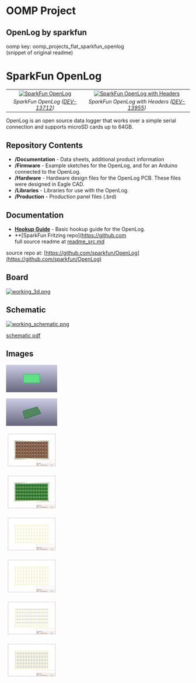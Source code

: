 # OOMP Project  
## OpenLog  by sparkfun  
  
oomp key: oomp_projects_flat_sparkfun_openlog  
(snippet of original readme)  
  
SparkFun OpenLog  
================  
  
<table class="table table-hover table-striped table-bordered">  
  <tr align="center">  
   <td><a href="https://www.sparkfun.com/products/13712"><img src="https://cdn.sparkfun.com//assets/parts/1/1/2/0/2/13712-SparkFun_OpenLog-01.jpg" alt="SparkFun OpenLog"></a></td>  
   <td><a href="https://www.sparkfun.com/products/13955"><img src="https://cdn.sparkfun.com//assets/parts/1/1/6/6/3/13955-SparkFun_OpenLog_with_headers-01.jpg" alt="SparkFun OpenLog with Headers"></a></td>  
  </tr>  
  <tr align="center">  
    <td><i>SparkFun OpenLog (<a href="https://www.sparkfun.com/products/13712">DEV-13712</a>)</i></td>  
    <td><i>SparkFun OpenLog with Headers (<a href="https://www.sparkfun.com/products/13955">DEV-13955</a>)</i></td>  
  </tr>  
</table>  
  
OpenLog is an open source data logger that works over a simple serial connection and supports microSD cards up to 64GB.   
  
Repository Contents  
-------------------  
* **/Documentation** - Data sheets, additional product information  
* **/Firmware** - Example sketches for the OpenLog, and for an Arduino connected to the OpenLog.  
* **/Hardware** - Hardware design files for the OpenLog PCB. These files were designed in Eagle CAD.  
* **/Libraries** - Libraries for use with the OpenLog.  
* **/Production** - Production panel files (.brd)  
  
Documentation  
--------------  
* **[Hookup Guide](https://learn.sparkfun.com/tutorials/openlog-hookup-guide)** - Basic hookup guide for the OpenLog.  
* **[SparkFun Fritzing repo](https://github.com  
  full source readme at [readme_src.md](readme_src.md)  
  
source repo at: [https://github.com/sparkfun/OpenLog](https://github.com/sparkfun/OpenLog)  
## Board  
  
[![working_3d.png](working_3d_600.png)](working_3d.png)  
## Schematic  
  
[![working_schematic.png](working_schematic_600.png)](working_schematic.png)  
  
[schematic pdf](working_schematic.pdf)  
## Images  
  
[![working_3D_bottom.png](working_3D_bottom_140.png)](working_3D_bottom.png)  
  
[![working_3D_top.png](working_3D_top_140.png)](working_3D_top.png)  
  
[![working_assembly_page_01.png](working_assembly_page_01_140.png)](working_assembly_page_01.png)  
  
[![working_assembly_page_02.png](working_assembly_page_02_140.png)](working_assembly_page_02.png)  
  
[![working_assembly_page_03.png](working_assembly_page_03_140.png)](working_assembly_page_03.png)  
  
[![working_assembly_page_04.png](working_assembly_page_04_140.png)](working_assembly_page_04.png)  
  
[![working_assembly_page_05.png](working_assembly_page_05_140.png)](working_assembly_page_05.png)  
  
[![working_assembly_page_06.png](working_assembly_page_06_140.png)](working_assembly_page_06.png)  

